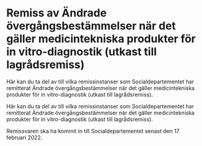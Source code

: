 # Remiss av Ändrade övergångsbestämmelser när det gäller medicintekniska produkter för in vitro-diagnostik (utkast till lagrådsremiss)

Här kan du ta del av till vilka remissinstanser som Socialdepartementet har remitterat Ändrade övergångsbestämmelser när det gäller medicintekniska produkter för in vitro-diagnostik (utkast till lagrådsremiss).

Här kan du ta del av till vilka remissinstanser som Socialdepartementet har remitterat Ändrade övergångsbestämmelser när det gäller medicintekniska produkter för in vitro-diagnostik (utkast till lagrådsremiss).

Remissvaren ska ha kommit in till Socialdepartementet senast den 17 februari 2022.
